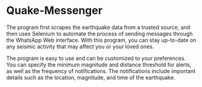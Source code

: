 # Quake-Messenger

The program first scrapes the earthquake data from a trusted source, and then uses Selenium to automate the process of sending messages through the WhatsApp Web interface. With this program, you can stay up-to-date on any seismic activity that may affect you or your loved ones.

The program is easy to use and can be customized to your preferences. You can specify the minimum magnitude and distance threshold for alerts, as well as the frequency of notifications. The notifications include important details such as the location, magnitude, and time of the earthquake.

